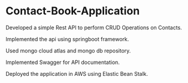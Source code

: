 # Contact-Book-Application

Developed a simple Rest API to perform CRUD Operations on Contacts.

Implemented the api using springboot framework.

Used mongo cloud atlas and mongo db repository.

Implemented Swagger for API documentation.

Deployed the application in AWS using Elastic Bean Stalk.

